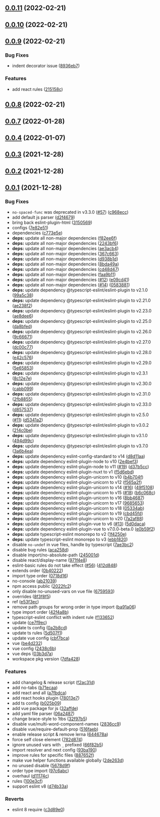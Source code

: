 ## [0.0.11](https://github.com/xiaojieajie/eslint-config/compare/v0.0.10...v0.0.11) (2022-02-21)



## [0.0.10](https://github.com/xiaojieajie/eslint-config/compare/v0.0.9...v0.0.10) (2022-02-21)



## [0.0.9](https://github.com/xiaojieajie/eslint-config/compare/v0.0.8...v0.0.9) (2022-02-21)


### Bug Fixes

* indent decorator issue ([8936eb7](https://github.com/xiaojieajie/eslint-config/commit/8936eb7d24bacfae4644b1533ba7d7830757899d))


### Features

* add react rules ([215158c](https://github.com/xiaojieajie/eslint-config/commit/215158cd0de940e54d953801440164c592a8d836))



## [0.0.8](https://github.com/xiaojieajie/eslint-config/compare/v0.0.7...v0.0.8) (2022-02-21)



## [0.0.7](https://github.com/xiaojieajie/eslint-config/compare/v0.0.4...v0.0.7) (2022-01-28)



## [0.0.4](https://github.com/xiaojieajie/eslint-config/compare/v0.0.3...v0.0.4) (2022-01-07)



## [0.0.3](https://github.com/xiaojieajie/eslint-config/compare/v0.0.2...v0.0.3) (2021-12-28)



## [0.0.2](https://github.com/xiaojieajie/eslint-config/compare/v0.0.1...v0.0.2) (2021-12-28)



## [0.0.1](https://github.com/xiaojieajie/eslint-config/compare/2438c6b929d0a99579d090e61abf95d061a9f091...v0.0.1) (2021-12-28)


### Bug Fixes

* `no-spaced-func` was deprecated in v3.3.0 ([#57](https://github.com/xiaojieajie/eslint-config/issues/57)) ([c968ecc](https://github.com/xiaojieajie/eslint-config/commit/c968eccbcda3f94fb8b66ed08051c41bde3acb48))
* add default js parser ([d2f4679](https://github.com/xiaojieajie/eslint-config/commit/d2f4679ab95025139ad8918d94f3df310637c6db))
* bring back eslint-plugin-html ([3150569](https://github.com/xiaojieajie/eslint-config/commit/31505698e4738ac77e074d6cddf89fd16b0ed01f))
* configs ([7e82e51](https://github.com/xiaojieajie/eslint-config/commit/7e82e51fcaf532686a82b3f2008195ec3cfd84ce))
* dependencies ([c773e5e](https://github.com/xiaojieajie/eslint-config/commit/c773e5e043ad37a90785ccfe4834b4fcd2a9dadd))
* **deps:** update all non-major dependencies ([f82ee6f](https://github.com/xiaojieajie/eslint-config/commit/f82ee6fce9153f098c8fbbeef17f88261e08176f))
* **deps:** update all non-major dependencies ([2243bf6](https://github.com/xiaojieajie/eslint-config/commit/2243bf67fac0f75c1a4e35c604f49ebb2092d960))
* **deps:** update all non-major dependencies ([ae3acb4](https://github.com/xiaojieajie/eslint-config/commit/ae3acb40f34fa117bb0afe6f9959daa5c0f9a197))
* **deps:** update all non-major dependencies ([367c663](https://github.com/xiaojieajie/eslint-config/commit/367c663eb0eca976b2e932d5666b0e47f751a03c))
* **deps:** update all non-major dependencies ([d938b1d](https://github.com/xiaojieajie/eslint-config/commit/d938b1d714e429f4dd4cce56b8b2c4cdee0de242))
* **deps:** update all non-major dependencies ([8bda49a](https://github.com/xiaojieajie/eslint-config/commit/8bda49afb37d50c647995354cec4d11589eeef8f))
* **deps:** update all non-major dependencies ([cd48d47](https://github.com/xiaojieajie/eslint-config/commit/cd48d476bfe63623b66d9d5107b794f3b2e73129))
* **deps:** update all non-major dependencies ([faa9b11](https://github.com/xiaojieajie/eslint-config/commit/faa9b11d52d5d34a4c89917bb6b1aeaa8f7bbdb2))
* **deps:** update all non-major dependencies ([#12](https://github.com/xiaojieajie/eslint-config/issues/12)) ([e09cd41](https://github.com/xiaojieajie/eslint-config/commit/e09cd415f12fa1afe18430c50f6b72189700aa8c))
* **deps:** update all non-major dependencies ([#14](https://github.com/xiaojieajie/eslint-config/issues/14)) ([0583881](https://github.com/xiaojieajie/eslint-config/commit/05838817541d500e3aab0e215f879c1c7ceb7ced))
* **deps:** update dependency @typescript-eslint/eslint-plugin to v2.1.0 ([99a5c38](https://github.com/xiaojieajie/eslint-config/commit/99a5c38fec74924f4014ce655a74e74c0493252a))
* **deps:** update dependency @typescript-eslint/eslint-plugin to v2.21.0 ([ae238f2](https://github.com/xiaojieajie/eslint-config/commit/ae238f275c17c8959274da007b60cae2f029b7d0))
* **deps:** update dependency @typescript-eslint/eslint-plugin to v2.23.0 ([ae8dee6](https://github.com/xiaojieajie/eslint-config/commit/ae8dee603589f80410cb19a009a4f50a7daf5472))
* **deps:** update dependency @typescript-eslint/eslint-plugin to v2.25.0 ([da8bfed](https://github.com/xiaojieajie/eslint-config/commit/da8bfed5c582940ebef807cc396a4c28de7135dd))
* **deps:** update dependency @typescript-eslint/eslint-plugin to v2.26.0 ([9c66671](https://github.com/xiaojieajie/eslint-config/commit/9c666715c2eef912e343649875441a564486d5ec))
* **deps:** update dependency @typescript-eslint/eslint-plugin to v2.27.0 ([dc00c77](https://github.com/xiaojieajie/eslint-config/commit/dc00c77075c87f8e49b39b32d44ca4fde0590731))
* **deps:** update dependency @typescript-eslint/eslint-plugin to v2.28.0 ([e42c576](https://github.com/xiaojieajie/eslint-config/commit/e42c5767f6f9a9013286354ee238977b36bbbee2))
* **deps:** update dependency @typescript-eslint/eslint-plugin to v2.29.0 ([5e65853](https://github.com/xiaojieajie/eslint-config/commit/5e6585335d4f7b88355a7430911c9712bcd20115))
* **deps:** update dependency @typescript-eslint/eslint-plugin to v2.3.1 ([8c12e7e](https://github.com/xiaojieajie/eslint-config/commit/8c12e7e8cb39b2f0ce9d5e78a8b10a9eee7e30b0))
* **deps:** update dependency @typescript-eslint/eslint-plugin to v2.30.0 ([cabb099](https://github.com/xiaojieajie/eslint-config/commit/cabb0999cd95d63fd35b50a0073c324f54a621e5))
* **deps:** update dependency @typescript-eslint/eslint-plugin to v2.31.0 ([2fb8855](https://github.com/xiaojieajie/eslint-config/commit/2fb885521b80ba72511b1005ad919ed148c99428))
* **deps:** update dependency @typescript-eslint/eslint-plugin to v2.33.0 ([d857537](https://github.com/xiaojieajie/eslint-config/commit/d8575375f6505bfee4165dc33b1cd924b63fb15e))
* **deps:** update dependency @typescript-eslint/eslint-plugin to v2.5.0 ([#11](https://github.com/xiaojieajie/eslint-config/issues/11)) ([d5341a2](https://github.com/xiaojieajie/eslint-config/commit/d5341a2507bff753715f2d29e25bb6ab8320cd61))
* **deps:** update dependency @typescript-eslint/eslint-plugin to v3.0.2 ([214c0be](https://github.com/xiaojieajie/eslint-config/commit/214c0be0292d8b95d57d1fe0272ee7af7a130b78))
* **deps:** update dependency @typescript-eslint/eslint-plugin to v3.1.0 ([494d99c](https://github.com/xiaojieajie/eslint-config/commit/494d99c2bb52895a055cea7be9b50494a6a67358))
* **deps:** update dependency @typescript-eslint/eslint-plugin to v3.7.0 ([3a6b4ea](https://github.com/xiaojieajie/eslint-config/commit/3a6b4ea59ec8b9a4d75452ae1f6fd2c51d96b242))
* **deps:** update dependency eslint-config-standard to v14 ([d8d11aa](https://github.com/xiaojieajie/eslint-config/commit/d8d11aa4ffaf429eede911407738270ac4f8629c))
* **deps:** update dependency eslint-plugin-node to v10 ([2e4bef3](https://github.com/xiaojieajie/eslint-config/commit/2e4bef39272166241a77acb914c2262562863ba5))
* **deps:** update dependency eslint-plugin-node to v11 ([#19](https://github.com/xiaojieajie/eslint-config/issues/19)) ([d37b5cc](https://github.com/xiaojieajie/eslint-config/commit/d37b5cc912b017eeca513a806a3f755c1094bafe))
* **deps:** update dependency eslint-plugin-nuxt to v1 ([f5d6ebd](https://github.com/xiaojieajie/eslint-config/commit/f5d6ebda7cfa17ad8992e1ccc4fd9be020711375))
* **deps:** update dependency eslint-plugin-unicorn to v10 ([b4b704f](https://github.com/xiaojieajie/eslint-config/commit/b4b704fb81cf9858c8ad42d8f514d737705a4129))
* **deps:** update dependency eslint-plugin-unicorn to v12 ([f565a2f](https://github.com/xiaojieajie/eslint-config/commit/f565a2f86e64f150208acefd000bc0da301451dd))
* **deps:** update dependency eslint-plugin-unicorn to v14 ([#16](https://github.com/xiaojieajie/eslint-config/issues/16)) ([49f5108](https://github.com/xiaojieajie/eslint-config/commit/49f5108fb2144f6ccc5f6a15d1bc135542070168))
* **deps:** update dependency eslint-plugin-unicorn to v15 ([#18](https://github.com/xiaojieajie/eslint-config/issues/18)) ([b6c068c](https://github.com/xiaojieajie/eslint-config/commit/b6c068cf01539d2d94867664cbc54728fa99852e))
* **deps:** update dependency eslint-plugin-unicorn to v16 ([8bb4687](https://github.com/xiaojieajie/eslint-config/commit/8bb46879d8beda646e06e558db6ea7489d0e02cc))
* **deps:** update dependency eslint-plugin-unicorn to v17 ([9685653](https://github.com/xiaojieajie/eslint-config/commit/96856537cd165d553dc745b96332889daebf75a4))
* **deps:** update dependency eslint-plugin-unicorn to v18 ([05334ab](https://github.com/xiaojieajie/eslint-config/commit/05334ab400e3a4d172251264c45faae1fcafd861))
* **deps:** update dependency eslint-plugin-unicorn to v19 ([cbd45fd](https://github.com/xiaojieajie/eslint-config/commit/cbd45fdcf9d06cbcf66bd2c23510ac36b330941b))
* **deps:** update dependency eslint-plugin-unicorn to v20 ([7a2af88](https://github.com/xiaojieajie/eslint-config/commit/7a2af88bd9935f58df3ac0b733642ec32fb9f722))
* **deps:** update dependency eslint-plugin-vue to v6 ([#13](https://github.com/xiaojieajie/eslint-config/issues/13)) ([5d0daca](https://github.com/xiaojieajie/eslint-config/commit/5d0dacae0af218e30868fcfb7b60afd6dbeda45b))
* **deps:** update dependency eslint-plugin-vue to v7.0.0-beta.0 ([e0b59f2](https://github.com/xiaojieajie/eslint-config/commit/e0b59f271fa3c679e5c4a7d61b5af79cef37721f))
* **deps:** update typescript-eslint monorepo to v2 ([1f4250e](https://github.com/xiaojieajie/eslint-config/commit/1f4250e75ea44a9e1280b4cfcea63ffd9a32aa80))
* **deps:** update typescript-eslint monorepo to v3 ([ebb1820](https://github.com/xiaojieajie/eslint-config/commit/ebb18209d5c8417da41be7ca8b2b8658bd4ba1a5))
* disable `no-undef` in vue files, handle by typescript ([7ae3bc2](https://github.com/xiaojieajie/eslint-config/commit/7ae3bc2fb3389af75c5e0ba64d759efd9077af07))
* disable bug rules ([aca258d](https://github.com/xiaojieajie/eslint-config/commit/aca258d03820dd7670859d2b09a766f50fe9320a))
* disable import/no-absolute-path ([245001d](https://github.com/xiaojieajie/eslint-config/commit/245001d08129b3ec4961741d596f70abb2c9be5f))
* disable react/display-name ([971f4e8](https://github.com/xiaojieajie/eslint-config/commit/971f4e87e0cbc7019e8b69a413427ebd33ce2280))
* eslint-basic rules do not take effect ([#56](https://github.com/xiaojieajie/eslint-config/issues/56)) ([412d848](https://github.com/xiaojieajie/eslint-config/commit/412d8480d951e8361dda69be8a7e8722c255b755))
* extends order ([0b40222](https://github.com/xiaojieajie/eslint-config/commit/0b40222ae9e6b659fa802d91e5a074665345b67a))
* import type order ([0718d16](https://github.com/xiaojieajie/eslint-config/commit/0718d16a2a08d7f8742030693543e879c36eb3f5))
* no-console ([ab21039](https://github.com/xiaojieajie/eslint-config/commit/ab21039962d1e24f026714abd394dbea19199eb2))
* npm access public ([2022fc2](https://github.com/xiaojieajie/eslint-config/commit/2022fc2a1f93c9b7b1a331b465a6fe9bca174d82))
* only disable no-unused-vars on vue file ([6759593](https://github.com/xiaojieajie/eslint-config/commit/67595932e447824837d9776204c9b559cb06a185))
* overrides ([8f3f8f5](https://github.com/xiaojieajie/eslint-config/commit/8f3f8f5a42e1864b42ba7b276b1e8efdb2e80e27))
* ref ([e53f3ec](https://github.com/xiaojieajie/eslint-config/commit/e53f3ec8dbc1cc3e32d57c08604b2b1d51661ca4))
* remove path groups for wrong order in type import ([ba91a06](https://github.com/xiaojieajie/eslint-config/commit/ba91a0653dd3dac3c7dd0709780db734da9fa652))
* type import order ([42f4a8b](https://github.com/xiaojieajie/eslint-config/commit/42f4a8b6519261e846b23e355ac35330a51dc712))
* typescript-eslint conflict with indent rule ([f133652](https://github.com/xiaojieajie/eslint-config/commit/f13365239058912177e01f902faa5fb2475e6135))
* update ([ce7f9ec](https://github.com/xiaojieajie/eslint-config/commit/ce7f9ec9687fea47757e973344fd2068cc7e5a8f))
* update ts config ([0a2b8cd](https://github.com/xiaojieajie/eslint-config/commit/0a2b8cdedef251c724c6c2f9394debf96ada2d66))
* update ts rules ([5d507f1](https://github.com/xiaojieajie/eslint-config/commit/5d507f1d93d51d0164224a27dcb5a147d7036ef9))
* update vue config ([cbf7bca](https://github.com/xiaojieajie/eslint-config/commit/cbf7bca6d238e37c0793553e9b20ab1e4624bb24))
* vue ([be4d232](https://github.com/xiaojieajie/eslint-config/commit/be4d232fb84f3d9508c3ebf4f980e95fc13399f8))
* vue config ([2438c6b](https://github.com/xiaojieajie/eslint-config/commit/2438c6b929d0a99579d090e61abf95d061a9f091))
* vue deps ([03b3d7a](https://github.com/xiaojieajie/eslint-config/commit/03b3d7a295524dd1f665c938e227d44879dc27d1))
* workspace pkg version ([7dfa428](https://github.com/xiaojieajie/eslint-config/commit/7dfa4289707d0dbf54b8fce7f38068a6b2a82d0e))


### Features

* add changelog & release script ([f2ac31d](https://github.com/xiaojieajie/eslint-config/commit/f2ac31de950a86595496e42305d4ce51af4bd0ff))
* add no-tabs ([b71ecaa](https://github.com/xiaojieajie/eslint-config/commit/b71ecaa943415fca9b5a48e982985bef2fd638ff))
* add react and all ([a7fbdca](https://github.com/xiaojieajie/eslint-config/commit/a7fbdcad4b20294e26e817fae468f468376e49cf))
* add react hooks plugin ([78013e7](https://github.com/xiaojieajie/eslint-config/commit/78013e7d6e0ae71bb53ea94d669f08d3b6775fb8))
* add ts config ([b025b09](https://github.com/xiaojieajie/eslint-config/commit/b025b09a5fb7ebc55af0c4d8be7fe4a98cabdd06))
* add vue package for js ([32affde](https://github.com/xiaojieajie/eslint-config/commit/32affde55dc30976bae8958fe311e6de10202a02))
* add yaml file parser ([06a2487](https://github.com/xiaojieajie/eslint-config/commit/06a248761030c2ade843af14b461df49085f1f9a))
* change brace-style to 1tbs ([32f97b5](https://github.com/xiaojieajie/eslint-config/commit/32f97b524e0a5b6d2a2defc305f29ded6c41adf3))
* disable vue/multi-word-component-names ([2836cc9](https://github.com/xiaojieajie/eslint-config/commit/2836cc9311b6fcf013c464e2491003dd0c6edd9b))
* disable vue/require-default-prop ([516faeb](https://github.com/xiaojieajie/eslint-config/commit/516faeb5ec858d0ff7f9108da53fea5dba494582))
* enable release script & remove lerna ([644678a](https://github.com/xiaojieajie/eslint-config/commit/644678a24f8c6cc4abc108dc61dcdce62419ae1f))
* force self close element ([782d874](https://github.com/xiaojieajie/eslint-config/commit/782d8745ec4293c783ca79538f07b41320a9cac9))
* ignore unused vars with `_` prefixed ([66f82b5](https://github.com/xiaojieajie/eslint-config/commit/66f82b55f7b7389c0539dd3b45082023f11dcebc))
* import resolver and next config ([93ba190](https://github.com/xiaojieajie/eslint-config/commit/93ba1903135324be6b5029f3e8f304df22c627e9))
* improve rules for specific files ([887652f](https://github.com/xiaojieajie/eslint-config/commit/887652f5783047d9672afa09920ebdbe5b796aa1))
* make vue helper functions available globally ([2de263d](https://github.com/xiaojieajie/eslint-config/commit/2de263d5b9d1e73598c97cea94a39375c18d7ddb))
* no unused disable ([5678d9f](https://github.com/xiaojieajie/eslint-config/commit/5678d9f5c3f72669d79434fba108c01d28f339e3))
* order type import ([97c6abc](https://github.com/xiaojieajie/eslint-config/commit/97c6abc2e41fd46dfa68a911fd32535a0c011ec9))
* overhaul ([d11174c](https://github.com/xiaojieajie/eslint-config/commit/d11174c6ddfa6fad5c3f47564985a65f46f83bff))
* rules ([100e3cf](https://github.com/xiaojieajie/eslint-config/commit/100e3cfedf40e1481eee122fe1bd3098ac8ebe3e))
* support eslint v8 ([d74b33a](https://github.com/xiaojieajie/eslint-config/commit/d74b33aed69e1c3b5c2a6cbeb9134e6107aac964))


### Reverts

* eslint 8 require ([c3d89e0](https://github.com/xiaojieajie/eslint-config/commit/c3d89e0c3e20891a03ff4e841779fe3553cc5fa8))



